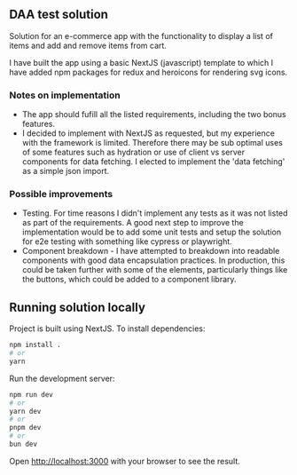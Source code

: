 ## DAA test solution

Solution for an e-commerce app with the functionality to display a list of items and add and remove items from cart.

I have built the app using a basic NextJS (javascript) template to which I have added npm packages for redux and heroicons for rendering svg icons.

### Notes on implementation

- The app should fufill all the listed requirements, including the two bonus features.
- I decided to implement with NextJS as requested, but my experience with the framework is limited. Therefore there may be sub optimal uses of some features such as hydration or use of client vs server components for data fetching. I elected to implement the 'data fetching' as a simple json import.

### Possible improvements

- Testing. For time reasons I didn't implement any tests as it was not listed as part of the requirements. A good next step to improve the implementation would be to add some unit tests and setup the solution for e2e testing with something like cypress or playwright.
- Component breakdown - I have attempted to breakdown into readable components with good data encapsulation practices. In production, this could be taken further with some of the elements, particularly things like the buttons, which could be added to a component library.

## Running solution locally

Project is built using NextJS. To install dependencies:

```bash
npm install .
# or
yarn
```

Run the development server:

```bash
npm run dev
# or
yarn dev
# or
pnpm dev
# or
bun dev
```

Open [http://localhost:3000](http://localhost:3000) with your browser to see the result.
